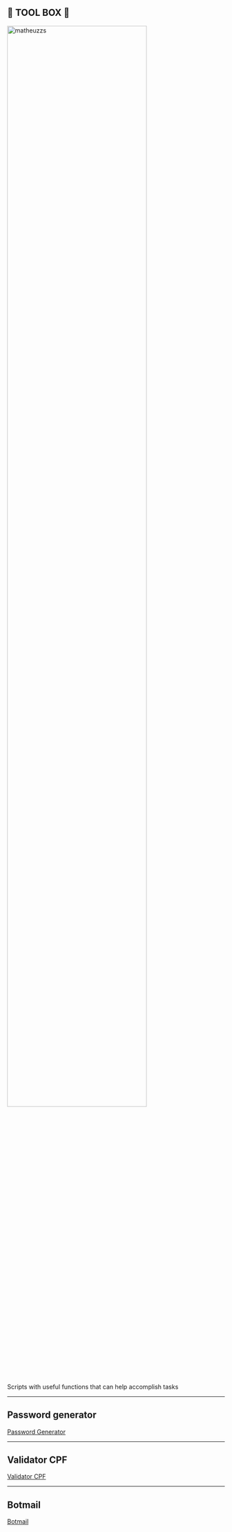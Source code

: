 ## 🧰 TOOL BOX 🧰
<p><img align="center" src="https://media4.giphy.com/media/l2Je0ZdFV02q7wncc/giphy.gif?cid=ecf05e47yg1c654iavfje5dcqbgkp6eu28p76lpx9s3p9ai8&ep=v1_gifs_search&rid=giphy.gif&ct=g" alt="matheuzzs" width ="80%" height = "80%"/</p>

  Scripts with useful functions that can help accomplish tasks
_________________________________________________________________________________________________________________________________________________________________________________
## Password generator

[Password Generator](https://github.com/matheuzzs/toolbox/blob/main/password_generator.py)

_________________________________________________________________________________________________________________________________________________________________________________
## Validator CPF

[Validator CPF](https://github.com/matheuzzs/toolbox/blob/main/validator_cpf.py)

_________________________________________________________________________________________________________________________________________________________________________________
## Botmail

[Botmail](https://github.com/matheuzzs/toolbox/blob/main/botmail.py)
